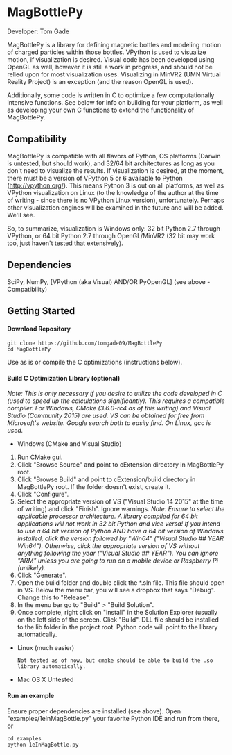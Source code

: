 # MagBottlePy

Developer: Tom Gade

MagBottlePy is a library for defining magnetic bottles and modeling motion of charged particles within those bottles.  VPython is used to visualize motion, if visualization is desired.  Visual code has been developed using OpenGL as well, however it is still a work in progress, and should not be relied upon for most visualization uses.  Visualizing in MinVR2 (UMN Virtual Reality Project) is an exception (and the reason OpenGL is used).

Additionally, some code is written in C to optimize a few computationally intensive functions.  See below for info on building for your platform, as well as developing your own C functions to extend the functionality of MagBottlePy.

## Compatibility
MagBottlePy is compatible with all flavors of Python, OS platforms (Darwin is untested, but should work), and 32/64 bit architectures as long as you don't need to visualize the results.  If visualization is desired, at the moment, there must be a version of VPython 5 or 6 available to Python (http://vpython.org/).  This means Python 3 is out on all platforms, as well as VPython visualization on Linux (to the knowledge of the author at the time of writing - since there is no VPython Linux version), unfortunately.  Perhaps other visualization engines will be examined in the future and will be added.  We'll see.  

So, to summarize, visualization is Windows only: 32 bit Python 2.7 through VPython, or 64 bit Python 2.7 through OpenGL/MinVR2 (32 bit may work too, just haven't tested that extensively).

## Dependencies
SciPy, NumPy, [VPython (aka Visual) AND/OR PyOpenGL] (see above - Compatibility)

## Getting Started

#### Download Repository

  ```
  git clone https://github.com/tomgade09/MagBottlePy
  cd MagBottlePy
  ```

Use as is or compile the C optimizations (instructions below).

#### Build C Optimization Library (optional)

*Note: This is only necessary if you desire to utilize the code developed in C (used to speed up the calculations significantly).  This requires a compatible compiler.  For Windows, CMake (3.6.0-rc4 as of this writing) and Visual Studio (Community 2015) are used.  VS can be obtained for free from Microsoft's website.  Google search both to easily find.  On Linux, gcc is used.*

* Windows (CMake and Visual Studio)

1. Run CMake gui.
2. Click "Browse Source" and point to cExtension directory in MagBottlePy root.
3. Click "Browse Build" and point to cExtension/build directory in MagBottlePy root.  If the folder doesn't exist, create it.
4. Click "Configure".
5. Select the appropriate version of VS ("Visual Studio 14 2015" at the time of writing) and click "Finish".  Ignore warnings.
*Note: Ensure to select the applicable processor architecture.  A library compiled for 64 bit applications will not work in 32 bit Python and vice versa!  If you intend to use a 64 bit version of Python AND have a 64 bit version of Windows installed, click the version followed by "Win64" ("Visual Studio ## YEAR Win64").  Otherwise, click the appropriate version of VS without anything following the year ("Visual Studio ## YEAR").  You can ignore "ARM" unless you are going to run on a mobile device or Raspberry Pi (unlikely).*
6. Click "Generate".
7. Open the build folder and double click the *.sln file.  This file should open in VS.  Below the menu bar, you will see a dropbox that says "Debug".  Change this to "Release".
8. In the menu bar go to "Build" > "Build Solution".
9. Once complete, right click on "Install" in the Solution Explorer (usually on the left side of the screen.  Click "Build".  DLL file should be installed to the lib folder in the project root.  Python code will point to the library automatically.

* Linux (much easier)

  ```
  Not tested as of now, but cmake should be able to build the .so library automatically.
  ```
  
* Mac OS X
Untested

#### Run an example

Ensure proper dependencies are installed (see above).  Open "examples/1eInMagBottle.py" your favorite Python IDE and run from there, or

```
cd examples
python 1eInMagBottle.py
```
